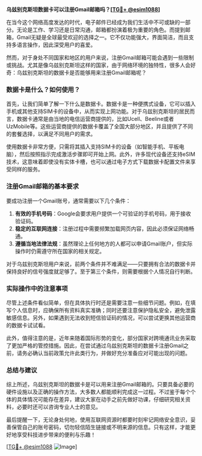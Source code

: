 **乌兹别克斯坦数据卡可以注册Gmail邮箱吗？[[TG💪+ @esim1088](https://t.me/s/esim1088)]**

在当今这个网络高度发达的时代，电子邮件已经成为我们生活中不可或缺的一部分。无论是工作、学习还是日常沟通，邮箱都扮演着极为重要的角色。而提到邮箱，Gmail无疑是全球最受欢迎的选择之一。它不仅功能强大，界面简洁，而且支持多语言操作，因此深受用户的喜爱。

然而，对于身处不同国家和地区的用户来说，注册Gmail邮箱可能会遇到一些限制或挑战。尤其是像乌兹别克斯坦这样的国家，由于网络环境的独特性，很多人会好奇：乌兹别克斯坦的数据卡是否能够用来注册Gmail邮箱呢？

### 数据卡是什么？如何使用？

首先，让我们简单了解一下什么是数据卡。数据卡是一种便携式设备，它可以插入手机或其他支持SIM卡的设备中，从而实现上网功能。对于乌兹别克斯坦的居民而言，数据卡通常是由当地的电信运营商提供的，比如Ucell、Beeline或者UzMobile等。这些运营商提供的数据卡覆盖了全国大部分地区，并且提供了不同的套餐选择，以满足不同用户的需求。

使用数据卡非常方便，只需将其插入支持SIM卡的设备（如智能手机、平板电脑），然后按照指示完成激活步骤即可开始上网。此外，许多现代设备还支持eSIM技术，这意味着即使没有实体卡槽，也可以通过电子方式下载数据卡配置文件来享受同样的服务。

### 注册Gmail邮箱的基本要求

要成功注册一个Gmail账号，通常需要以下几个条件：
1. **有效的手机号码**：Google会要求用户提供一个可验证的手机号码，用于接收验证码。
2. **稳定的互联网连接**：注册过程中需要频繁加载网页内容，因此必须保证网络畅通。
3. **遵循当地法律法规**：虽然理论上任何地方的人都可以申请Gmail账户，但实际操作时仍需遵守所在国家的相关规定。

对于乌兹别克斯坦用户来说，前两个条件并不难满足——只要拥有合法的数据卡并保持良好的信号强度就足够了。至于第三个条件，则需要根据个人情况自行判断。

### 实际操作中的注意事项

尽管上述条件看似简单，但在具体执行时还是需要注意一些细节问题。例如，在填写个人信息时，应确保所有资料真实准确；同时还要注意保护隐私安全，避免泄露敏感信息。另外，如果遇到无法收到短信验证码的情况，可以尝试更换其他运营商的数据卡试试看。

此外，值得注意的是，近年来随着国际形势的变化，部分国家对跨境通讯业务采取了更加严格的管控措施。因此，在尝试通过乌兹别克斯坦的数据卡注册Gmail之前，请务必确认当前政策允许此类行为，并做好充分准备应对可能出现的问题。

### 总结与建议

综上所述，乌兹别克斯坦的数据卡是可以用来注册Gmail邮箱的。只要具备必要的硬件设施以及正确的操作方法，大多数人都能顺利完成这一过程。不过鉴于每个个体的具体情况可能存在差异，建议大家在动手之前先做好功课，仔细研究相关资料，必要时还可以咨询专业人士的意见。

最后提醒一下，无论身处何地，使用互联网资源时都要时刻牢记网络安全意识，妥善保管自己的账号密码，切勿轻信陌生链接或不明来源的信息。只有这样，才能更好地享受科技进步带来的便利与乐趣！

[[TG💪+ @esim1088](https://t.me/s/esim1088) ![Image](https://i.postimg.cc/4NQfJmqS/Snipaste-2025-05-13-00-14-12.png)]